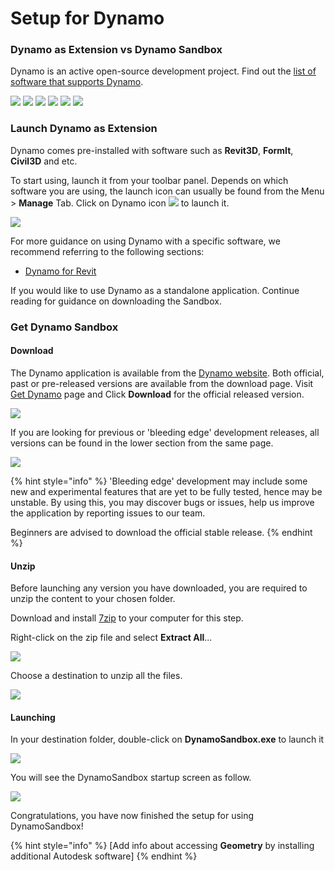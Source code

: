 # Setup for Dynamo

### Dynamo as Extension vs Dynamo Sandbox

Dynamo is an active open-source development project. Find out the [list of software that supports Dynamo](http://dynamobim.org/download/).

![](<./images/setup for dynamo - dynamo revit.png>) ![](<./images/setup for dynamo - dynamo civil 3D.png>) ![](<./images/setup for dynamo - dynamo alias design.png>) ![](<./images/setup for dynamo - dynamo formit.png>) ![](<./images/setup for dynamo - dynamo advance steel.png>) ![](<./images/setup for dynamo - dynamo robot structural analysis.png>)

### Launch Dynamo as Extension

Dynamo comes pre-installed with software such as **Revit3D**, **FormIt**, **Civil3D** and etc.

To start using, launch it from your toolbar panel. Depends on which software you are using, the launch icon can usually be found from the Menu > **Manage** Tab. Click on Dynamo icon ![](./images/dynamoCore-halfSize.png) to launch it.

![](<./images/launch dynamo from revit.jpg>)

For more guidance on using Dynamo with a specific software, we recommend referring to the following sections:

* [Dynamo for Revit](../7\_dynamo\_for\_revit/)

If you would like to use Dynamo as a standalone application. Continue reading for guidance on downloading the Sandbox.

### Get Dynamo Sandbox

#### Download

The Dynamo application is available from the [Dynamo website](http://dynamobim.com). Both official, past or pre-released versions are available from the download page. Visit [Get Dynamo](http://dynamobim.org/download/) page and Click **Download** for the official released version.

![](<./images/dynamo-sandbox.png>)

If you are looking for previous or 'bleeding edge' development releases, all versions can be found in the lower section from the same page.

![](<./images/Dynamo Sandbox All builds.jpg>)

{% hint style="info" %}
'Bleeding edge' development may include some new and experimental features that are yet to be fully tested, hence may be unstable. By using this, you may discover bugs or issues, help us improve the application by reporting issues to our team.

Beginners are advised to download the official stable release.
{% endhint %}

#### Unzip

Before launching any version you have downloaded, you are required to unzip the content to your chosen folder.

Download and install [7zip](https://www.7-zip.org/download.html) to your computer for this step.

Right-click on the zip file and select **Extract All**...

![](<./images/02-03 Extract zip file.jpg>)

Choose a destination to unzip all the files.

![](<./images/02-04 Extract destination folder.jpg>)

#### Launching

In your destination folder, double-click on **DynamoSandbox.exe** to launch it

![](<./images/02-05 Dynamo exe.jpg>)

You will see the DynamoSandbox startup screen as follow.

![](<./images/02-06 Dynamo startup screen.jpg>)

Congratulations, you have now finished the setup for using DynamoSandbox!

{% hint style="info" %}
\[Add info about accessing **Geometry** by installing additional Autodesk software]
{% endhint %}
